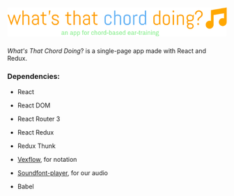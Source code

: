 # ![What's That Chord Doing?](img/logo.png)

_What's That Chord Doing_? is a single-page app made with React and Redux.

### Dependencies:

* React

* React DOM

* React Router 3

* React Redux 

* Redux Thunk

* [Vexflow](https://github.com/0xfe/vexflow/), for notation

* [Soundfont-player](https://github.com/danigb/soundfont-player), for our audio

* Babel
